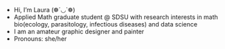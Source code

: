 - Hi, I’m Laura (❁´◡`❁)
- Applied Math graduate student @ SDSU with research interests in math bio(ecology, parasitology, infectious diseases) and data science
- I am an amateur graphic designer and painter
- Pronouns: she/her


<!---
Lauerita/Lauerita is a ✨ special ✨ repository because its `README.md` (this file) appears on your GitHub profile.
You can click the Preview link to take a look at your changes.
--->
